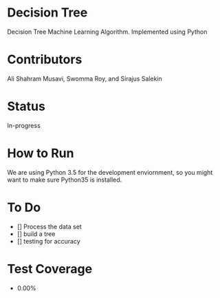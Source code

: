 # Decision Tree
Decision Tree Machine Learning Algorithm. Implemented using Python

# Contributors
Ali Shahram Musavi, Swomma Roy, and Sirajus Salekin

# Status
In-progress

# How to Run
We are using Python 3.5 for the development enviornment, so you might
want to make sure Python35 is installed.

# To Do
- [] Process the data set
- [] build a tree
- [] testing for accuracy

# Test Coverage
- 0.00%
